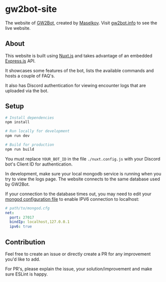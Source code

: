 # gw2bot-site

The website of [GW2Bot](https://github.com/Maselkov/GW2Bot), created by [Maselkov](https://github.com/Maselkov/).
Visit [gw2bot.info](https://gw2bot.info/) to see the live website.

## About

This website is built using [Nuxt.js](https://v2.nuxt.com/) and takes advantage of an embedded [Express.js](https://expressjs.com/) API.

It showcases some features of the bot, lists the available commands and hosts a couple of FAQ's.

It also has Discord authentication for viewing encounter logs that are uploaded via the bot.

## Setup

``` bash
# Install dependencies
npm install

# Run locally for development
npm run dev

# Build for production
npm run build
```

You must replace `YOUR_BOT_ID` in the file `./nuxt.config.js` with your Discord bot's Client ID for authentication.

In development, make sure your local mongodb service is running when you try to view the logs page. The website connects to the same database used by GW2Bot.

If your connection to the database times out, you may need to edit your [mongod configuration file](https://www.mongodb.com/docs/manual/reference/configuration-options/#configuration-file-options) to enable IPV6 connection to localhost:

``` yaml
# path/to/mongod.cfg
net:
  port: 27017
  bindIp: localhost,127.0.0.1
  ipv6: true
```

## Contribution

Feel free to create an issue or directly create a PR for any improvement you'd like to add.

For PR's, please explain the issue, your solution/improvement and make sure ESLint is happy.
